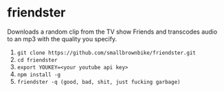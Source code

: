 # friendster
Downloads a random clip from the TV show Friends and transcodes audio to an mp3 with the quality you specify.

1. ```git clone https://github.com/smallbrownbike/friendster.git```
2. ```cd friendster```
3. ```export YOUKEY=<your youtube api key>```
4. ```npm install -g```
5. ```friendster -q (good, bad, shit, just fucking garbage)```

